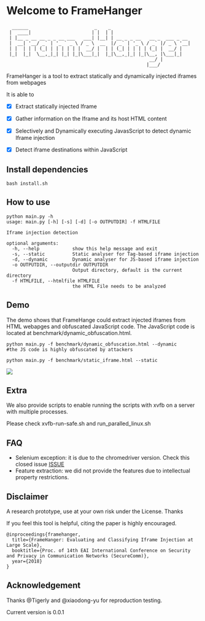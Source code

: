 # Welcome to FrameHanger
```
  ______                        _    _
 |  ____|                      | |  | |
 | |__ _ __ __ _ _ __ ___   ___| |__| | __ _ _ __   __ _  ___ _ __
 |  __| '__/ _` | '_ ` _ \ / _ \  __  |/ _` | '_ \ / _` |/ _ \ '__|
 | |  | | | (_| | | | | | |  __/ |  | | (_| | | | | (_| |  __/ |
 |_|  |_|  \__,_|_| |_| |_|\___|_|  |_|\__,_|_| |_|\__, |\___|_|
                                                    __/ |
                                                   |___/
```

FrameHanger is a tool to extract statically and dynamically injected iframes from webpages

It is able to

- [x] Extract statically injected Iframe
- [x] Gather information on the Iframe and its host HTML content
- [x] Selectively and Dynamically executing JavasScript to detect dynamic Iframe injection
- [x] Detect iframe destinations within JavaScript


## Install dependencies

```
bash install.sh
```

## How to use
```
python main.py -h
usage: main.py [-h] [-s] [-d] [-o OUTPUTDIR] -f HTMLFILE

Iframe injection detection

optional arguments:
  -h, --help            show this help message and exit
  -s, --static          Static analyser for Tag-based iframe injection
  -d, --dynamic         Dynamic analyser for JS-based iframe injection
  -o OUTPUTDIR, --outputdir OUTPUTDIR
                        Output directory, default is the current directory
  -f HTMLFILE, --htmlfile HTMLFILE
                        the HTML File needs to be analyzed

```

## Demo

The demo shows that FrameHange could extract injected iframes from HTML webapges and obfuscated JavaScript code.
The JavaScript code is located at benchmark/dynamic_obfuscation.html.

```
python main.py -f benchmark/dynamic_obfuscation.html --dynamic
#the JS code is highly obfuscated by attackers

python main.py -f benchmark/static_iframe.html --static
```

![](https://github.com/ririhedou/FrameHanger/blob/master/benchmark/demo.gif)


## Extra

We also provide scripts to enable running the scripts with xvfb on a server with multiple processes.

Please check xvfb-run-safe.sh and run_paralled_linux.sh

## FAQ

- Selenium exception: it is due to the chromedriver version. Check this closed issue [ISSUE](https://github.com/ririhedou/FrameHanger/issues/2)
- Feature extraction: we did not provide the features due to intellectual property restrictions.

## Disclaimer

A research prototype, use at your own risk under the License. Thanks

If you feel this tool is helpful, citing the paper is highly encouraged.

```
@inproceedings{framehanger,
  title={FrameHanger: Evaluating and Classifying Iframe Injection at Large Scale},
  booktitle={Proc. of 14th EAI International Conference on Security and Privacy in Communication Networks (SecureComm)},
  year={2018}
}
```

## Acknowledgement

Thanks @Tigerly and @xiaodong-yu for reproduction testing.

Current version is 0.0.1